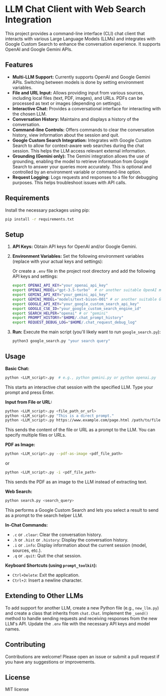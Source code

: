 # LLM Chat Client with Web Search Integration

This project provides a command-line interface (CLI) chat client that interacts with various Large Language Models (LLMs) and integrates with Google Custom Search to enhance the conversation experience.  It supports OpenAI and Google Gemini APIs.

## Features

* **Multi-LLM Support:**  Currently supports OpenAI and Google Gemini APIs.  Switching between models is done by setting environment variables.
* **File and URL Input:**  Allows providing input from various sources, including local files (text, PDF, images), and URLs.  PDFs can be processed as text or images (depending on settings).
* **Interactive Chat:**  Provides a conversational interface for interacting with the chosen LLM.
* **Conversation History:**  Maintains and displays a history of the conversation.
* **Command-line Controls:**  Offers commands to clear the conversation history, view information about the session and quit.
* **Google Custom Search Integration:** Integrates with Google Custom Search to allow for context-aware web searches during the chat session. This helps the LLM access relevant external information.
* **Grounding (Gemini only):**  The Gemini integration allows the use of grounding, enabling the model to retrieve information from Google Search to answer your queries more accurately.  This is optional and controlled by an environment variable or command-line option.
* **Request Logging:** Logs requests and responses to a file for debugging purposes.  This helps troubleshoot issues with API calls.

## Requirements

Install the necessary packages using pip:

```bash
pip install -r requirements.txt
```

## Setup

1. **API Keys:** Obtain API keys for OpenAI and/or Google Gemini.

2. **Environment Variables:** Set the following environment variables (replace with your actual keys and settings):

   Or create a `.env` file in the project root directory and add the following API keys and settings:

   ```bash
   export OPENAI_API_KEY="your_openai_api_key"
   export OPENAI_MODEL="gpt-3.5-turbo"  # or another suitable OpenAI model
   export GEMINI_API_KEY="your_gemini_api_key"
   export GEMINI_MODEL="models/text-bison-001" # or another suitable Gemini model
   export GOOGLE_API_KEY="your_google_custom_search_api_key"
   export GOOGLE_CSE_ID="your_google_custom_search_engine_id"
   export SEARCH_HELPER="openai" # or "gemini"
   export PROMPT_HISTORY="$HOME/.chat_prompt_history"
   export REQUEST_DEBUG_LOG="$HOME/.chat_request_debug_log"
   ```

3. **Run:** Execute the main script (you'll likely want to run `google_search.py`):

   ```bash
   python3 google_search.py "your search query"
   ```

## Usage

**Basic Chat:**

```bash
python <LLM_script>.py  # e.g., python gemini.py or python openai.py
```
This starts an interactive chat session with the specified LLM.  Type your prompt and press Enter.

**Input from File or URL:**

```bash
python <LLM_script>.py <file_path_or_url>
python <LLM_script>.py "This is a direct prompt."
python <LLM_script>.py https://www.example.com/page.html /path/to/file.txt
```
This sends the content of the file or URL as a prompt to the LLM. You can specify multiple files or
URLs.

**PDF as Image:**

```bash
python <LLM_script>.py --pdf-as-image <pdf_file_path>
```

or

```bash
python <LLM_script>.py -i <pdf_file_path>
```

This sends the PDF as an image to the LLM instead of extracting text.

**Web Search:**

```bash
python search.py <search_query>
```
This performs a Google Custom Search and lets you select a result to send as a prompt to the search
helper LLM.


**In-Chat Commands:**

* `.c` or `.clear`: Clear the conversation history.
* `.h` or `.hist` or `.history`: Display the conversation history.
* `.i` or `.info`: Display information about the current session (model, sources, etc.).
* `.q` or `.quit`: Quit the chat session.

**Keyboard Shortcuts (using `prompt_toolkit`):**

* `Ctrl+Delete`: Exit the application.
* `Ctrl+J`: Insert a newline character.


## Extending to Other LLMs

To add support for another LLM, create a new Python file (e.g., `new_llm.py`) and create a class that inherits from `chat.Chat`.  Implement the `_send()` method to handle sending requests and receiving responses from the new LLM's API.  Update the `.env` file with the necessary API keys and model names.


## Contributing

Contributions are welcome!  Please open an issue or submit a pull request if you have any suggestions or improvements.


## License

MIT license

